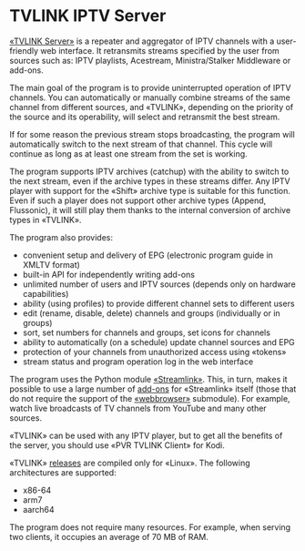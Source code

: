 # TVLINK IPTV Server
<a target='_blank' href="https://alexelec.github.io/">«TVLINK Server»</a> is a repeater and aggregator of IPTV channels with a user-friendly web interface.
It retransmits streams specified by the user from sources such as: IPTV playlists, Acestream, Ministra/Stаlker Middleware or add-ons.

The main goal of the program is to provide uninterrupted operation of IPTV channels. You can automatically
or manually combine streams of the same channel from different sources, and «TVLINK», depending
on the priority of the source and its operability, will select and retransmit the best stream.

If for some reason the previous stream stops broadcasting, the program will automatically switch to the next
stream of that channel. This cycle will continue as long as at least one stream from the set is working.

The program supports IPTV archives (catchup) with the ability to switch to the next stream,
even if the archive types in these streams differ. Any IPTV player with support for the «Shift» archive
type is suitable for this function. Even if such a player does not support other archive types
(Append, Flussonic), it will still play them thanks to the internal conversion of archive types in «TVLINK».

The program also provides:

+ convenient setup and delivery of EPG (electronic program guide in XMLTV format)
+ built-in API for independently writing add-ons
+ unlimited number of users and IPTV sources (depends only on hardware capabilities)
+ ability (using profiles) to provide different channel sets to different users
+ edit (rename, disable, delete) channels and groups (individually or in groups)
+ sort, set numbers for channels and groups, set icons for channels
+ ability to automatically (on a schedule) update channel sources and EPG
+ protection of your channels from unauthorized access using «tokens»
+ stream status and program operation log in the web interface

The program uses the Python module <a target='_blank' href="https://streamlink.github.io/">«Streamlink»</a>.
This, in turn, makes it possible to use a large number of <a target='_blank' href="https://streamlink.github.io/plugins.html">add-ons</a>
for «Streamlink» itself (those that do not require the support of the <a target='_blank' href="https://streamlink.github.io/api/webbrowser.html">«webbrowser»</a> submodule).
For example, watch live broadcasts of TV channels from YouTube and many other sources.

«TVLINK» can be used with any IPTV player, but to get all the benefits of the server, you should
use «PVR TVLINK Client» for Kodi.

«TVLINK» <a target='_blank' href="https://github.com/AlexELEC/TVLINK-Releases/releases">releases</a> are compiled only for «Linux». The following architectures are supported:

+ x86-64
+ arm7
+ aarch64

The program does not require many resources. For example, when serving two clients, it occupies an average
of 70 MB of RAM.

